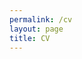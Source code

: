 ```yaml
---
permalink: /cv
layout: page
title: CV
---
```


<object data="assets/CV_website.pdf" type="application/pdf" width="100%" height="600px"></object>




